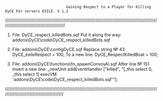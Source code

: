                                 Gaining Respect to a Player for Killing DyCE For servers EXILE. V 1.2
//////////////////////////////////////////////////////////////////////////////////////////////////////////////////////////////////////////
1. File:
   DyCE_respect_killedBots.sqf
   Put it along the way:
   addons\DyCE\code\DyCE_respect_killedBots.sqf
   
2. File:
   addons\DyCE\configDyCE.sqf 
   Replace string № 43 
   DyCE_exileRespect = 100; 
   To a new line:
   DyCE_RespectKilledBoat = 100;  
   
3. File:
   addons\DyCE\functions\fn_spawnConvoyAI.sqf
   After line № 151 
   Insert a new line:
   _newUnit addEventHandler ["killed", "[_this select 0, _this select 1] execVM 'addons\DyCE\code\DyCE_respect_killedBots.sqf'"];
   
/////////////////////////////////////////////////////////////////////////////////////////////////////////////////////////////////////////
